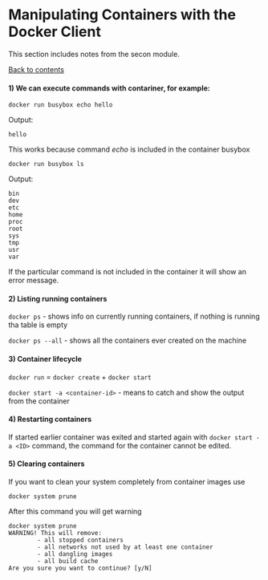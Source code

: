 # Manipulating Containers with the Docker Client

This section includes notes from the secon module.

[Back to contents](/README.md)

#### 1) We can execute commands with contariner, for example:

```docker run busybox echo hello```

Output:

```hello```

This works because command *echo* is included in the container busybox

```docker run busybox ls```

Output:

```
bin
dev
etc
home
proc
root
sys
tmp
usr
var
```
If the particular command is not included in the container it will show an error message.

#### 2) Listing running containers
```docker ps``` - shows info on currently running containers, if nothing is running tha table is empty

```docker ps --all``` - shows all the containers ever created on the machine

#### 3) Container lifecycle
```docker run``` = ```docker create``` + ```docker start```

```docker start -a <container-id>``` - means to catch and show the output from the container 

#### 4) Restarting containers
If started earlier container was exited and started again with ```docker start -a <ID>``` command, the command for the container cannot be edited. 

#### 5) Clearing containers
If you want to clean your system completely from container images use

```docker system prune```

After this command you will get warning

```
docker system prune
WARNING! This will remove:
        - all stopped containers
        - all networks not used by at least one container
        - all dangling images
        - all build cache
Are you sure you want to continue? [y/N]
```
